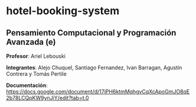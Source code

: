 # hotel-booking-system

## Pensamiento Computacional y Programación Avanzada (e)

**Profesor**: Ariel Lebouski

**Integrantes**: Alejo Chuquel, Santiago Fernandez, Ivan Barragan, Agustín Contrera y Tomás Pertile

**Documentación**: https://docs.google.com/document/d/17iPH6ktmMqhgvCqXcApoGmJO8qE2b78LCQpKW9ynJiY/edit?tab=t.0
